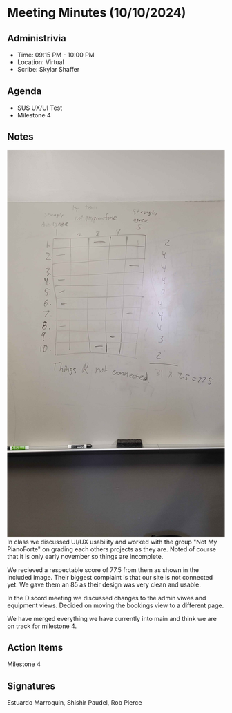 # Meeting Minutes (10/10/2024)

## Administrivia
<!-- The scribe is the person taking the _notes_. This is encouraged to be a single person to reduce problems. -->
* Time: 09:15 PM - 10:00 PM
* Location: Virtual
* Scribe: Skylar Shaffer

## Agenda
* SUS UX/UI Test
* Milestone 4

## Notes
![diagrams](../../assets/SUS.jpg)
In class we discussed UI/UX usability and worked with the group "Not My PianoForte" on grading each others projects as they are.
Noted of course that it is only early november so things are incomplete.

We recieved a respectable score of 77.5 from them as shown in the included image. Their biggest complaint is that our site is not connected yet. We gave them an 85 as their design was very clean and usable.

In the Discord meeting we discussed changes to the admin viwes and equipment views. Decided on moving the bookings view to a different page.

We have merged everything we have currently into main and think we are on track for milestone 4.

## Action Items
Milestone 4

## Signatures
Estuardo Marroquin, Shishir Paudel, Rob Pierce
<!-- Add signatures on 11/7/2024 -->

